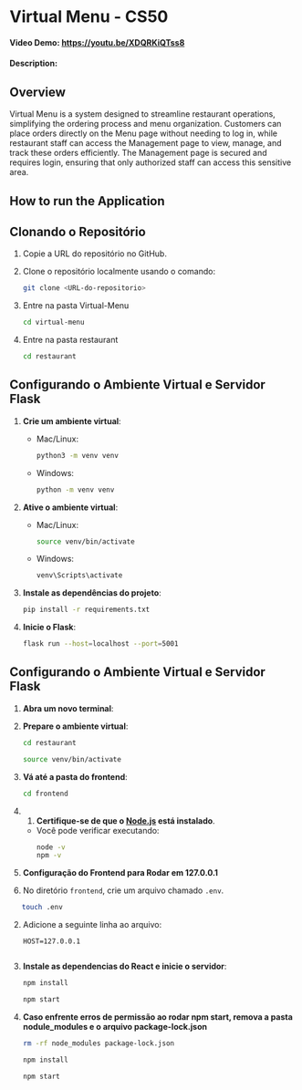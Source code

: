 # Virtual Menu - CS50
#### Video Demo:  https://youtu.be/XDQRKiQTss8
#### Description:

## Overview
Virtual Menu is a system designed to streamline restaurant operations, simplifying the ordering process and menu organization. Customers can place orders directly on the Menu page without needing to log in, while restaurant staff can access the Management page to view, manage, and track these orders efficiently. The Management page is secured and requires login, ensuring that only authorized staff can access this sensitive area.

## How to run the Application

## Clonando o Repositório

1. Copie a URL do repositório no GitHub.

2. Clone o repositório localmente usando o comando:
   ```bash
   git clone <URL-do-repositorio>

3. Entre na pasta Virtual-Menu
   ```bash
   cd virtual-menu

4. Entre na pasta restaurant
   ```bash
   cd restaurant

## Configurando o Ambiente Virtual e Servidor Flask

1. **Crie um ambiente virtual**:
   - Mac/Linux:
     ```bash
     python3 -m venv venv
     ```
   - Windows:
     ```bash
     python -m venv venv
     ```

2. **Ative o ambiente virtual**:
   - Mac/Linux:
     ```bash
     source venv/bin/activate
     ```
   - Windows:
     ```bash
     venv\Scripts\activate
     ```

3. **Instale as dependências do projeto**:
   ```bash
   pip install -r requirements.txt

4. **Inicie o Flask**:
   ```bash
   flask run --host=localhost --port=5001
   ```

## Configurando o Ambiente Virtual e Servidor Flask

1. **Abra um novo terminal**:

2. **Prepare o ambiente virtual**:
   ```bash
   cd restaurant
   ```
   ```bash
   source venv/bin/activate
   ```
3. **Vá até a pasta do frontend**:
   ```bash
   cd frontend
   ```

4. 1. **Certifique-se de que o [Node.js](https://nodejs.org/) está instalado**.
   - Você pode verificar executando:
     ```bash
     node -v
     npm -v
     ```

5. **Configuração do Frontend para Rodar em 127.0.0.1**

1. No diretório `frontend`, crie um arquivo chamado `.env`.
```bash
   touch .env
```

2. Adicione a seguinte linha ao arquivo:
   ```env
   HOST=127.0.0.1


5. **Instale as dependencias do React e inicie o servidor**:
   ```bash
   npm install
   ```
   ```bash
   npm start
   ```
6. **Caso enfrente erros de permissão ao rodar npm start, remova a pasta nodule_modules e o arquivo package-lock.json**
   ```bash
   rm -rf node_modules package-lock.json
   ```

   ```bash
   npm install
   ```

   ```bash
   npm start
   ```

